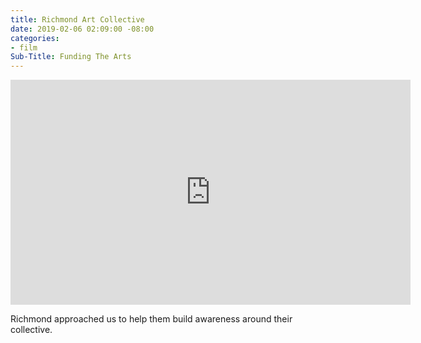 ```yaml
---
title: Richmond Art Collective
date: 2019-02-06 02:09:00 -08:00
categories:
- film
Sub-Title: Funding The Arts
---
```


<iframe src="https://player.vimeo.com/video/296245408" width="640" height="360" frameborder="0" webkitallowfullscreen mozallowfullscreen allowfullscreen></iframe>

Richmond approached us to help them build awareness around their collective. 